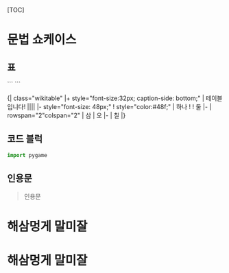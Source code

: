 [TOC]

# 문법 쇼케이스

## 표
\`\`\`
\`\`\`

{| class="wikitable"
|+ style="font-size:32px; caption-side: bottom;" | 테이블입니다! ||||
|- style="font-size: 48px;"
! style="color:#48f;" | 하나
! 
! 둘
|-
| rowspan="2"colspan="2" | 삼
| 오
|-
| 칠
|}

## 코드 블럭
```python
import pygame
```
## 인용문
> 인용문

# 해삼멍게 말미잘

# 해삼멍게 말미잘